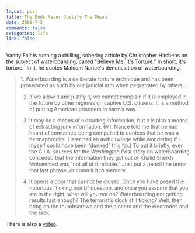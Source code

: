 ```yaml
--- 
layout: post
title: The Ends Never Justify The Means
date: 2008-7-2
comments: false
categories: life
link: false
---
```

Vanity Fair is running a chilling, sobering article by Christopher Hitchens on the subject of waterboarding, called "<a title="Believe Me, It's Torture" href="http://www.vanityfair.com/politics/features/2008/08/hitchens200808?currentPage=1">Believe Me, It's Torture</a>." In short, it's torture.  In it, he quotes Malcom Nance's denunciation of waterboarding,
<blockquote>1. Waterboarding is a deliberate torture technique and has been prosecuted as such by our judicial arm when perpetrated by others.

2. If we allow it and justify it, we cannot complain if it is employed in the future by other regimes on captive U.S. citizens. It is a method of putting American prisoners in harm’s way.

3. It may be a means of extracting information, but it is also a means of extracting junk information. (Mr. Nance told me that he had heard of someone’s being compelled to confess that he was a hermaphrodite. I later had an awful twinge while wondering if I myself could have been “dunked” this far.) To put it briefly, even the C.I.A. sources for the <em>Washington Post</em> story on waterboarding conceded that the information they got out of Khalid Sheikh Mohammed was “not all of it reliable.” Just put a pencil line under that last phrase, or commit it to memory.

4. It opens a door that cannot be closed. Once you have posed the notorious “ticking bomb” question, and once you assume that you are in the right, what will you <em>not</em> do? Waterboarding not getting results fast enough? The terrorist’s clock still ticking? Well, then, bring on the thumbscrews and the pincers and the electrodes and the rack.</blockquote>
There is also a <a title="Christopher Hitchens video" href="http://www.vanityfair.com/politics/features/video/2008/hitchens_video200808">video</a>.  
